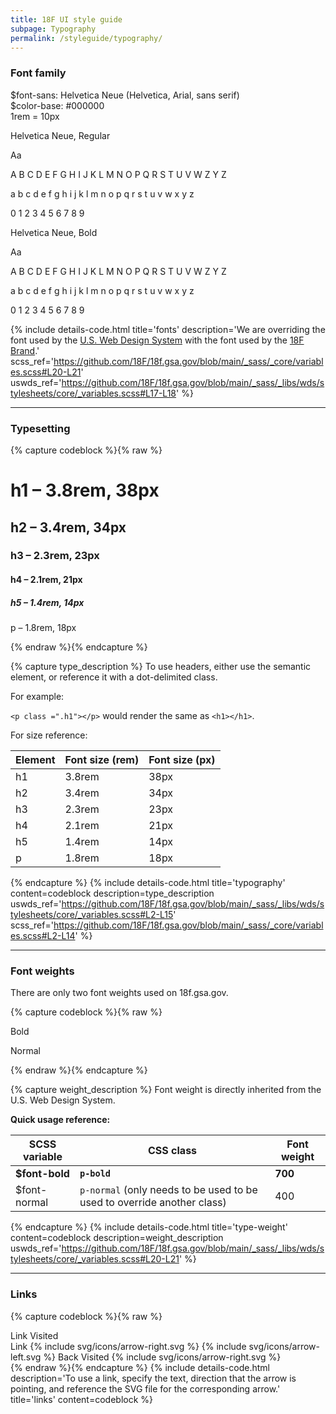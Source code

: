 ```yaml
---
title: 18F UI style guide
subpage: Typography
permalink: /styleguide/typography/
---
```


### Font family
<section class="usa-grid-full">
  <section class="usa-grid-full">
    <div class="usa-width-two-thirds usa-section">
      <div class="box-base-wrapper">
        <span class="intro-font">$font-sans: Helvetica Neue (Helvetica, Arial, sans serif)</span>
        <div class="h5">$color-base: #000000</div>
      </div>
      <div class="box-rem-wrapper" style="">
        <div class="box-rem"></div><span>1rem = 10px</span>
      </div>
    </div>
  </section>
  <div class="usa-width-one-half">
    <p>Helvetica Neue, Regular</p>
    <div class="text-huge"> Aa </div>
    <p>A B C D E F G H I J K L M N O P Q R S T U V W Z Y Z</p>
    <p>a b c d e f g h i j k l m n o p q r s t u v w x y z</p>
    <p>0 1 2 3 4 5 6 7 8 9</p>
  </div>
  <div class="usa-width-one-half p-bold">
    <p>Helvetica Neue, Bold</p>
    <div class="text-huge"> Aa </div>
    <p>A B C D E F G H I J K L M N O P Q R S T U V W Z Y Z</p>
    <p>a b c d e f g h i j k l m n o p q r s t u v w x y z</p>
    <p>0 1 2 3 4 5 6 7 8 9</p>
  </div>
</section>

{% include details-code.html
   title='fonts'
   description='We are overriding the font used by the [U.S. Web Design System](https://designsystem.digital.gov/components/typography/) with the font used by the [18F Brand](https://pages.18f.gov/brand/typography/).'
   scss_ref='https://github.com/18F/18f.gsa.gov/blob/main/_sass/_core/variables.scss#L20-L21'
   uswds_ref='https://github.com/18F/18f.gsa.gov/blob/main/_sass/_libs/wds/stylesheets/core/_variables.scss#L17-L18'
%}

---

### Typesetting

{% capture codeblock %}{% raw %}
<h1>h1 – 3.8rem, 38px</h1>
<h2>h2 – 3.4rem, 34px</h2>
<h3>h3 – 2.3rem, 23px</h3>
<h4>h4 – 2.1rem, 21px</h4>
<h5>h5 – 1.4rem, 14px</h5>
<p>p – 1.8rem, 18px</p>
{% endraw %}{% endcapture %}

{% capture type_description %}
To use headers, either use the semantic element, or reference it with a dot-delimited class.

For example:

`<p class =".h1"></p>` would render the same as `<h1></h1>`.

For size reference:

Element | Font size (rem) | Font size (px)
--- | --- | ---
h1 | 3.8rem | 38px
h2 | 3.4rem | 34px
h3 | 2.3rem | 23px
h4 | 2.1rem | 21px
h5 | 1.4rem | 14px
p | 1.8rem | 18px

{% endcapture %}
{% include details-code.html
   title='typography'
   content=codeblock
   description=type_description
   uswds_ref='https://github.com/18F/18f.gsa.gov/blob/main/_sass/_libs/wds/stylesheets/core/_variables.scss#L2-L15'
   scss_ref='https://github.com/18F/18f.gsa.gov/blob/main/_sass/_core/variables.scss#L2-L14'
%}

---

### Font weights

There are only two font weights used on 18f.gsa.gov.

{% capture codeblock %}{% raw %}
<p class="p-bold">Bold</p>
<p>Normal</p>
{% endraw %}{% endcapture %}

{% capture weight_description %}
Font weight is directly inherited from the U.S. Web Design System.

**Quick usage reference:**

SCSS variable | CSS class | Font weight
-- | -- | ---
**$font-bold** | **`p-bold`** | **700**
$font-normal | `p-normal` (only needs to be used to be used to override another class) | 400
{% endcapture %}
{% include details-code.html
   title='type-weight'
   content=codeblock
   description=weight_description
   uswds_ref='https://github.com/18F/18f.gsa.gov/blob/main/_sass/_libs/wds/stylesheets/core/_variables.scss#L20-L21'
%}

---

### Links

{% capture codeblock %}{% raw %}
<div class="styleguide-links-section">
  <a>Link</a>
  <a class="visited">Visited</a>
</div>
<div class="styleguide-links-section">
  <a class="link-arrow-right">
    Link
    {% include svg/icons/arrow-right.svg %}
  </a>
  <a class="link-arrow-left">
    {% include svg/icons/arrow-left.svg %}
    Back
  </a>
  <a class="link-arrow-right visited">
    Visited
    {% include svg/icons/arrow-right.svg %}
  </a>
</div>
{% endraw %}{% endcapture %}
{% include details-code.html
   description='To use a link, specify the text, direction that the arrow is pointing, and reference the SVG file for the corresponding arrow.'
   title='links'
   content=codeblock
%}
